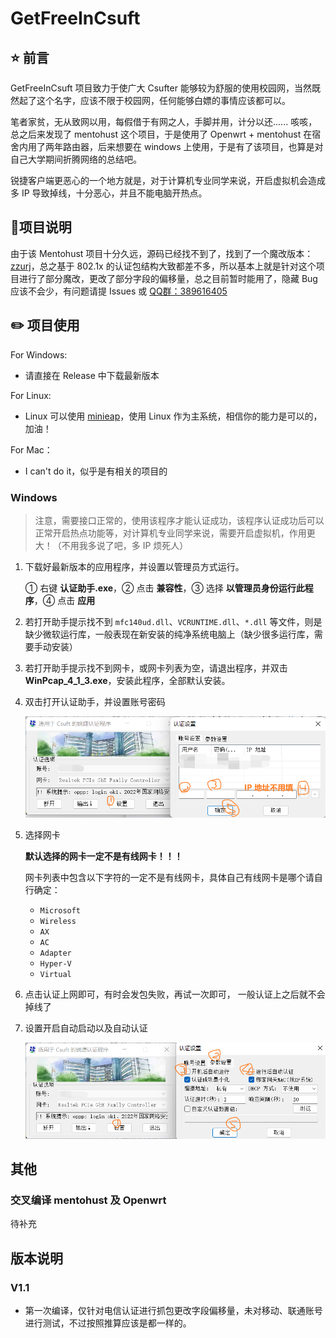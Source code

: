 # GetFreeInCsuft

## :star: 前言

GetFreeInCsuft 项目致力于使广大 Csufter 能够较为舒服的使用校园网，当然既然起了这个名字，应该不限于校园网，任何能够白嫖的事情应该都可以。

笔者家贫，无从致网以用，每假借于有网之人，手脚并用，计分以还...... 咳咳，总之后来发现了 mentohust 这个项目，于是使用了 Openwrt + mentohust 在宿舍内用了两年路由器，后来想要在 windows 上使用，于是有了该项目，也算是对自己大学期间折腾网络的总结吧。

锐捷客户端更恶心的一个地方就是，对于计算机专业同学来说，开启虚拟机会造成多 IP 导致掉线，十分恶心，并且不能电脑开热点。

## :bookmark_tabs:项目说明

由于该 Mentohust 项目十分久远，源码已经找不到了，找到了一个魔改版本：[zzurj](https://github.com/2512500960/zzurj)，总之基于 802.1x 的认证包结构大致都差不多，所以基本上就是针对这个项目进行了部分魔改，更改了部分字段的偏移量，总之目前暂时能用了，隐藏 Bug 应该不会少，有问题请提 Issues 或 [QQ群：389616405](https://qm.qq.com/cgi-bin/qm/qr?k=Fn2dZQUkubDl_rA8E-Yv8kcut5fzGML2&jump_from=webapi&authKey=1Om2MmWG3CbOakrQf257j1eCX+WpRbQAYABGYfE3SB19bzlzc0S5hRpZCKcnJVrR)

## :pencil2: 项目使用

For Windows:

- 请直接在 Release 中下载最新版本

For Linux:

- Linux 可以使用 [minieap](https://github.com/updateing/minieap)，使用 Linux 作为主系统，相信你的能力是可以的，加油！

For Mac：

- I can't do it，似乎是有相关的项目的

### Windows

> 注意，需要接口正常的，使用该程序才能认证成功，该程序认证成功后可以正常开启热点功能等，对计算机专业同学来说，需要开启虚拟机，作用更大！（不用我多说了吧，多 IP 烦死人）

1. 下载好最新版本的应用程序，并设置以管理员方式运行。

   ① 右键 **认证助手.exe**，② 点击 **兼容性**，③ 选择 **以管理员身份运行此程序**，④ 点击 **应用**

2. 若打开助手提示找不到 `mfc140ud.dll`、`VCRUNTIME.dll`、`*.dll` 等文件，则是缺少微软运行库，一般表现在新安装的纯净系统电脑上（缺少很多运行库，需要手动安装）

3. 若打开助手提示找不到网卡，或网卡列表为空，请退出程序，并双击 **WinPcap_4_1_3.exe**，安装此程序，全部默认安装。

4. 双击打开认证助手，并设置账号密码

   ![image-20230221164548408](assets/image-20230221164548408.png)

5. 选择网卡

   **默认选择的网卡一定不是有线网卡！！！**

   网卡列表中包含以下字符的一定不是有线网卡，具体自己有线网卡是哪个请自行确定：

   - `Microsoft`
   - `Wireless`
   - `AX`
   - `AC`
   - `Adapter`
   - `Hyper-V`
   - `Virtual`

6. 点击认证上网即可，有时会发包失败，再试一次即可， 一般认证上之后就不会掉线了

7. 设置开启自动启动以及自动认证

   ![image-20230221164750301](assets/image-20230221164750301.png)

## 其他

### 交叉编译 mentohust 及 Openwrt

待补充

## 版本说明

### V1.1

- 第一次编译，仅针对电信认证进行抓包更改字段偏移量，未对移动、联通账号进行测试，不过按照推算应该是都一样的。

